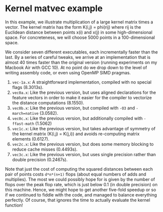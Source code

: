 # Kernel matvec example

In this example, we illustrate multiplication of a large kernel matrix
times a vector.  The kernel matrix has the form K(i,j) = phi(rij)
where rij is the Euclidean distance between points x(i) and x(j) in
some high-dimensional space.  For concreteness, we will choose 5000 points
in a 100-dimensional space.

We consider seven different executables, each incrementally faster than
the last.  By a series of careful tweaks, we arrive at an
implementation that is almost 40 times faster than the original
version (running experiments on my Macbook Air with GCC 10).  At no
point do we drop down to the level of writing assembly code, or even
using OpenMP SIMD pragmas.

1.  `vec-1a.x`: A straightforward implementation, compiled with no
    special flags (8.3013s).
2.  `vec0a.x`: Like the previous version, but uses aligned
    declarations for the feature vectors in order to make it easier
    for the compiler to vectorize the distance computations (8.1550).
3.  `vec0b.x`: Like the previous version, but compiled with `-O3` and
    `-march=native` (3.0582).
4.  `vec0c.x`: Like the previous version, but additionally compiled
    with `-ffast-math` (1.5062)
5.  `vec1c.x`: Like the previous version, but takes advantage of
    symmetry of the kernel matrix (K(i,j) = K(j,i)) and avoids
    re-computing matrix elements (0.6127).
6.  `vec2c.x`: Like the previous version, but does some memory
    blocking to reduce cache misses (0.4493s).
7.  `vec3c.x`: Like the previous version, but uses single precision
    rather than double precision (0.2467s).

Note that just the cost of computing the squared distances between each
pair of points costs `d*n*(n+1)` flops (about equal numbers of adds and
multiplies).  The most we could possibly hope for is given by the number
of flops over the peak flop rate, which is just below 0.1 (in double
precision) on this machine.  Hence, we might hope to get another five-fold
speedup or so if we continued to fiddle with the code, and managed to
balance everything perfectly.  Of course, that ignores the time to
actually evaluate the kernel function!
